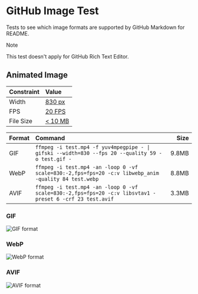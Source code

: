# GitHub Image Test

Tests to see which image formats are supported by GitHub Markdown for README.

> [!NOTE]
> This test doesn't apply for GitHub Rich Text Editor.

## Animated Image

| **Constraint**    | **Value**  |
| :---------------- | :--------- |
| Width     | [830 px](./misc/width.md) |
| FPS       | [20 FPS](https://github.com/ImageOptim/gifski/issues/351) |
| File Size | [< 10 MB](https://github.com/github/docs/blob/2675b8e99f78b83d43907caca3ddb69deee0ce68/content/get-started/writing-on-github/working-with-advanced-formatting/attaching-files.md?plain=1#L47-L49) |

| Format | Command | Size |
| :----- | :------ | ---: |
| GIF    | `ffmpeg -i test.mp4 -f yuv4mpegpipe - \| gifski --width=830 --fps 20 --quality 59 -o test.gif -` | 9.8MB |
| WebP   | `ffmpeg -i test.mp4 -an -loop 0 -vf scale=830:-2,fps=fps=20 -c:v libwebp_anim -quality 84 test.webp` | 8.8MB |
| AVIF   | `ffmpeg -i test.mp4 -an -loop 0 -vf scale=830:-2,fps=fps=20 -c:v libsvtav1 -preset 6 -crf 23 test.avif` | 3.3MB |

### GIF

![GIF format](./animated/test.gif)

### WebP

![WebP format](./animated/test.webp)

### AVIF

![AVIF format](./animated/test.avif)
